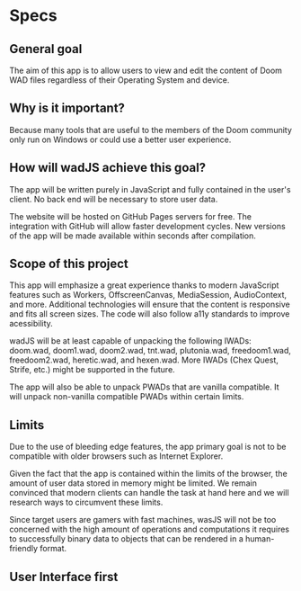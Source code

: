 # Specs

## General goal

The aim of this app is to allow users to view and edit the content of Doom WAD files regardless of their Operating System and device.

## Why is it important?

Because many tools that are useful to the members of the Doom community only run on Windows or could use a better user experience.

## How will wadJS achieve this goal?

The app will be written purely in JavaScript and fully contained in the user's client. No back end will be necessary to store user data.


The website will be hosted on GitHub Pages servers for free. The integration with GitHub will allow faster development cycles. New versions of the app will be made available within seconds after compilation.

## Scope of this project

This app will emphasize a great experience thanks to modern JavaScript features such as Workers, OffscreenCanvas, MediaSession, AudioContext, and more. Additional technologies will ensure that the content is responsive and fits all screen sizes. The code will also follow a11y standards to improve acessibility.

wadJS will be at least capable of unpacking the following IWADs: doom.wad, doom1.wad, doom2.wad, tnt.wad, plutonia.wad, freedoom1.wad, freedoom2.wad, heretic.wad, and hexen.wad. More IWADs (Chex Quest, Strife, etc.) might be supported in the future.

The app will also be able to unpack PWADs that are vanilla compatible. It will unpack non-vanilla compatible PWADs within certain limits.

## Limits

Due to the use of bleeding edge features, the app primary goal is not to be compatible with older browsers such as Internet Explorer.

Given the fact that the app is contained within the limits of the browser, the amount of user data stored in memory might be limited. We remain convinced that modern clients can handle the task at hand here and we will research ways to circumvent these limits.

Since target users are gamers with fast machines, wasJS will not be too concerned with the high amount of operations and computations it requires to successfully binary data to objects that can be rendered in a human-friendly format.

## User Interface first


